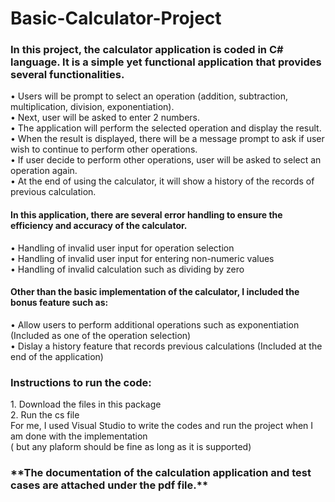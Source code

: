 # Basic-Calculator-Project

<h3> In this project, the calculator application is coded in C# language. It is a simple yet functional application that provides several functionalities.</h3>

<p>
• Users will be prompt to select an operation (addition, subtraction, multiplication, division, exponentiation).<br>
• Next, user will be asked to enter 2 numbers.<br>
• The application will perform the selected operation and display the result.<br>
• When the result is displayed, there will be a message prompt to ask if user wish to continue to perform other operations.<br>
• If user decide to perform other operations, user will be asked to select an operation again.<br>
• At the end of using the calculator, it will show a history of the records of previous calculation.<br>
</p>

<h4>In this application, there are several error handling to ensure the efficiency and accuracy of the calculator.</h4>

<p>
• Handling of invalid user input for operation selection<br>
• Handling of invalid user input for entering non-numeric values<br>
• Handling of invalid calculation such as dividing by zero<br>
</p>

<p>
<h4>Other than the basic implementation of the calculator, I included the bonus feature such as:</h4>
<p>
• Allow users to perform additional operations such as exponentiation (Included as one of the operation selection)<br>
• Dislay a history feature that records previous calculations (Included at the end of the application)
</p>


<h3>Instructions to run the code:</h3>

<p>1. Download the files in this package<br>
   2. Run the cs file<br>
   For me, I used Visual Studio to write the codes and run the project when I am done with the implementation<br>( but any plaform should be fine as long as it is supported)
</p>

<h3>
   **The documentation of the calculation application and test cases are attached under the pdf file.**
</h3>
